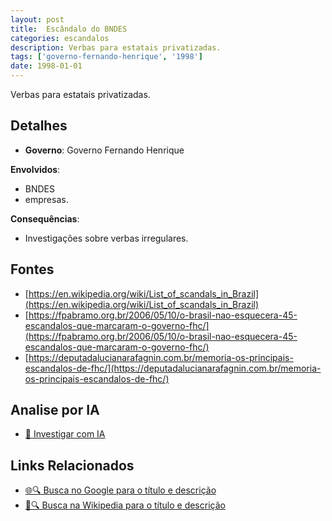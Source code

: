```yaml
---
layout: post
title:  Escândalo do BNDES
categories: escandalos
description: Verbas para estatais privatizadas.
tags: ['governo-fernando-henrique', '1998']
date: 1998-01-01
---
```


Verbas para estatais privatizadas.

## Detalhes
- **Governo**: Governo Fernando Henrique

**Envolvidos**:
- BNDES
- empresas.


**Consequências**:
- Investigações sobre verbas irregulares.


## Fontes
- [https://en.wikipedia.org/wiki/List_of_scandals_in_Brazil](https://en.wikipedia.org/wiki/List_of_scandals_in_Brazil)
- [https://fpabramo.org.br/2006/05/10/o-brasil-nao-esquecera-45-escandalos-que-marcaram-o-governo-fhc/](https://fpabramo.org.br/2006/05/10/o-brasil-nao-esquecera-45-escandalos-que-marcaram-o-governo-fhc/)
- [https://deputadalucianarafagnin.com.br/memoria-os-principais-escandalos-de-fhc/](https://deputadalucianarafagnin.com.br/memoria-os-principais-escandalos-de-fhc/)


## Analise por IA
- [🤖 Investigar com IA](https://www.perplexity.ai/search?q=Esc%C3%A2ndalo%20do%20BNDES%20Verbas%20para%20estatais%20privatizadas.%20Governo%20Fernando%20Henrique)

## Links Relacionados
- [🌐🔍 Busca no Google para o título e descrição](https://www.google.com/search?q=Esc%C3%A2ndalo%20do%20BNDES%20Verbas%20para%20estatais%20privatizadas.%20Governo%20Fernando%20Henrique)
- [📖🔍 Busca na Wikipedia para o título e descrição](https://pt.wikipedia.org/w/index.php?search=Esc%C3%A2ndalo%20do%20BNDES%20Verbas%20para%20estatais%20privatizadas.%20Governo%20Fernando%20Henrique)

